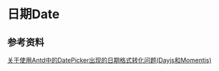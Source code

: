 # 日期Date

## 参考资料
[关于使用Antd中的DatePicker出现的日期格式转化问题(Dayjs和Momentjs)](https://blog.csdn.net/qq_41453709/article/details/123546932)